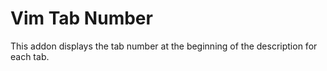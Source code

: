 Vim Tab Number
==============

This addon displays the tab number
at the beginning of the description for each tab.
